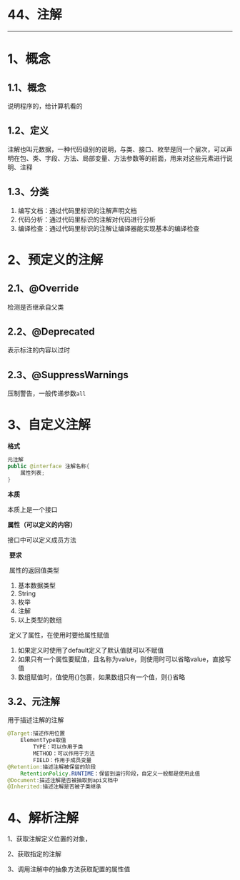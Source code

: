 # 44、注解

------



# 1、概念

## 1.1、概念

说明程序的，给计算机看的

## 1.2、定义

注解也叫元数据，一种代码级别的说明，与类、接口、枚举是同一个层次，可以声明在包、类、字段、方法、局部变量、方法参数等的前面，用来对这些元素进行说明、注释

## 1.3、分类

1. 编写文档：通过代码里标识的注解声明文档
2. 代码分析：通过代码里标识的注解对代码进行分析
3. 编译检查：通过代码里标识的注解让编译器能实现基本的编译检查

# 2、预定义的注解

## 2.1、@Override

检测是否继承自父类

## 2.2、@Deprecated

表示标注的内容以过时

## 2.3、@SuppressWarnings

压制警告，一般传递参数`all`

# 3、自定义注解

**格式**

```java
元注解
public @interface 注解名称{
    属性列表;
}
```

**本质**

本质上是一个接口

**属性（可以定义的内容）**

接口中可以定义成员方法

​	**要求**

​	属性的返回值类型

1. 基本数据类型
2. String
3. 枚举
4. 注解
5. 以上类型的数组



​	定义了属性，在使用时要给属性赋值

1. 如果定义时使用了default定义了默认值就可以不赋值
2. 如果只有一个属性要赋值，且名称为value，则使用时可以省略value，直接写值
3. 数组赋值时，值使用{}包裹，如果数组只有一个值，则{}省略

## 3.2、元注解

用于描述注解的注解

```java
@Target:描述作用位置
    ElementType取值
    	TYPE：可以作用于类
    	METHOD：可以作用于方法
    	FIELD：作用于成员变量
@Retention:描述注解被保留的阶段
    RetentionPolicy.RUNTIME：保留到运行阶段，自定义一般都是使用此值
@Document:描述注解是否被抽取到api文档中
@Inherited:描述注解是否被子类继承
```

# 4、解析注解

 1、获取注解定义位置的对象，

2、获取指定的注解

3、调用注解中的抽象方法获取配置的属性值